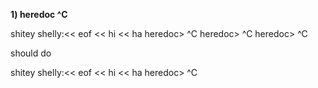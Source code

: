 **1) heredoc ^C** 

shitey shelly:<< eof << hi << ha
heredoc> ^C
heredoc> ^C
heredoc> ^C

should do

shitey shelly:<< eof << hi << ha
heredoc> ^C